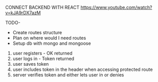 CONNECT BACKEND WITH REACT
https://www.youtube.com/watch?v=kJA9rDX7azM

TODO-
<!-- -Create models -->
- Create routes structure
- Plan on where would I need routes
- Setup db with mongo and mongoose


1. user registers - OK returned
2. user logs in - Token returned
3. user saves token
4. user includes token in the header when accessing protected route
5. server verifies token and either lets user in or denies